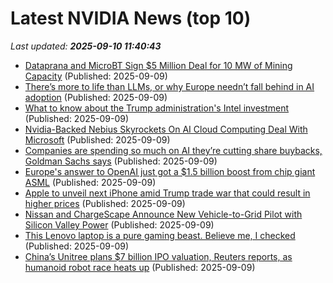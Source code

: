# Latest NVIDIA News (top 10)
_Last updated: **2025-09-10 11:40:43**_

- [Dataprana and MicroBT Sign $5 Million Deal for 10 MW of Mining Capacity](https://www.globenewswire.com/news-release/2025/09/09/3146784/0/en/Dataprana-and-MicroBT-Sign-5-Million-Deal-for-10-MW-of-Mining-Capacity.html) (Published: 2025-09-09)
- [There’s more to life than LLMs, or why Europe needn’t fall behind in AI adoption](https://fortune.com/2025/09/09/theres-more-to-life-than-llms-or-why-europe-neednt-fall-behind-in-ai-adoption-mistral-accenture-bcg/) (Published: 2025-09-09)
- [What to know about the Trump administration's Intel investment](https://qz.com/federal-government-investing-semiconductor-business-intel) (Published: 2025-09-09)
- [Nvidia-Backed Nebius Skyrockets On AI Cloud Computing Deal With Microsoft](https://biztoc.com/x/fe6d31adccc31cea) (Published: 2025-09-09)
- [Companies are spending so much on AI they’re cutting share buybacks, Goldman Sachs says](https://fortune.com/2025/09/09/sp-500-capex-ai-share-buybacks-goldman-sachs/) (Published: 2025-09-09)
- [Europe's answer to OpenAI just got a $1.5 billion boost from chip giant ASML](https://www.businessinsider.com/mistral-funding-asml-chips-ai-europe-2025-9) (Published: 2025-09-09)
- [Apple to unveil next iPhone amid Trump trade war that could result in higher prices](https://www.thehindubusinessline.com/info-tech/apple-to-unveil-next-iphone-amid-trump-trade-war-that-could-result-in-higher-prices/article70029316.ece) (Published: 2025-09-09)
- [Nissan and ChargeScape Announce New Vehicle-to-Grid Pilot with Silicon Valley Power](https://www.globenewswire.com/news-release/2025/09/09/3146731/0/en/Nissan-and-ChargeScape-Announce-New-Vehicle-to-Grid-Pilot-with-Silicon-Valley-Power.html) (Published: 2025-09-09)
- [This Lenovo laptop is a pure gaming beast. Believe me, I checked](https://www.creativebloq.com/tech/laptops/this-lenovo-laptop-is-a-pure-gaming-beast-believe-me-i-checked) (Published: 2025-09-09)
- [China’s Unitree plans $7 billion IPO valuation, Reuters reports, as humanoid robot race heats up](https://www.cnbc.com/2025/09/09/chinas-unitree-plans-7-billion-ipo-valuation-as-humanoid-robot-race-heats-up.html) (Published: 2025-09-09)
